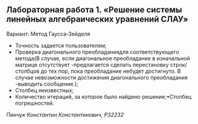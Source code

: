 Лабораторная работа 1. «Решение системы линейных алгебраических уравнений СЛАУ»
-------------------------------------------------------------------------------
Вариант: Метод Гаусса-Зейделя

* Точность задается пользователем;
* Проверка диагонального преобладаниядля соответствующего метода(В случае, если диагональное преобладание в изначальной матрице отсутствует -предлагается сделать перестановку строк/столбцов до тех пор, пока преобладание небудет достигнуто. В случае невозможности достижения диагонального преобладания -выводить сообщение.);
* Столбец неизвестных;
* Количество итераций, за которое было найдено решение;•Столбец погрешностей.

*Пинчук Константин Константинович, P32232*